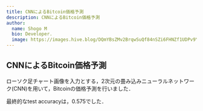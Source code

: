 ```yaml
---
title: CNNによるBitcoin価格予測
description: CNNによるBitcoin価格予測
author:
  name: Shogo M
  bio: Developer.
  image: https://images.hive.blog/DQmYBsZMv2BrqwSuQf84nSZi6FHNZf1UDPv9YzqTo7w5qjw/IMG_0435.JPG
---
```


<author :author="author"></author>

## CNNによるBitcoin価格予測

ローソク足チャート画像を入力とする，2次元の畳み込みニューラルネットワーク(CNN)を用いて，Bitcoinの価格予測を行いました．

最終的なtest accuracyは，0.575でした．